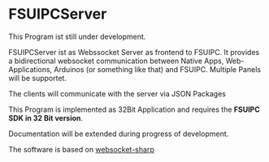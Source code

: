 <h1>FSUIPCServer</h1>

This Program ist still under development.

FSUIPCServer ist as Webssocket Server as frontend to FSUIPC.
It provides a bidirectional websocket communication between Native Apps, Web-Applications, Arduinos (or something like that)  and FSUIPC.
Multiple Panels will be supportet.

The clients will communicate with the server via JSON Packages

This Program is implemented as 32Bit Application and requires the <b>FSUIPC SDK in 32 Bit version</b>. 

Documentation will be extended during progress of development.

The software is based on <a href="https://github.com/sta/websocket-sharp" target="_blank">websocket-sharp</a>
